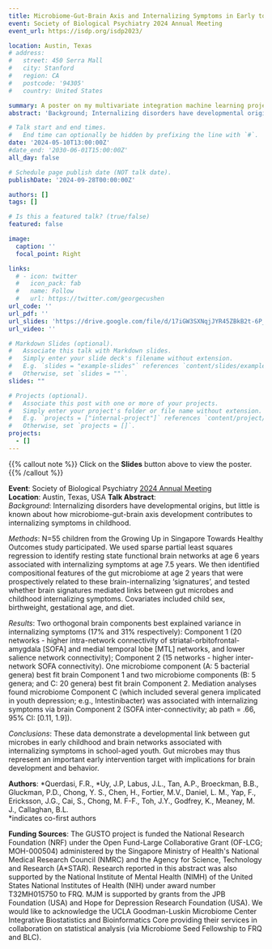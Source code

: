 ```yaml
---
title: Microbiome-Gut-Brain Axis and Internalizing Symptoms in Early to Middle Childhood
event: Society of Biological Psychiatry 2024 Annual Meeting
event_url: https://isdp.org/isdp2023/ 

location: Austin, Texas
# address:
#   street: 450 Serra Mall
#   city: Stanford
#   region: CA
#   postcode: '94305'
#   country: United States

summary: A poster on my multivariate integration machine learning project. 
abstract: 'Background; Internalizing disorders have developmental origins, but little is known about how microbiome-gut-brain axis development contributes to internalizing symptoms in childhood.Methods: N=55 children from the Growing Up in Singapore Towards Healthy Outcomes study participated. We used sparse partial least squares regression to identify resting state functional brain networks at age 6 years associated with internalizing symptoms at age 7.5 years. We then identified compositional features of the gut microbiome at age 2 years that were prospectively related to these brain-internalizing ‘signatures’, and tested whether brain signatures mediated links between gut microbes and childhood internalizing symptoms. Covariates included child sex, birthweight, gestational age, and diet. Results: Two orthogonal brain components best explained variance in internalizing symptoms (17% and 31% respectively): Component 1 (20 networks - higher intra-network connectivity of striatal-orbitofrontal-amygdala [SOFA] and medial temporal lobe [MTL] networks, and lower salience network connectivity); Component 2 (15 networks - higher inter-network SOFA connectivity). One microbiome component (A: 5 bacterial genera) best fit brain Component 1 and two microbiome components (B: 5 genera; and C: 20 genera) best fit brain Component 2. Mediation analyses found microbiome Component C (which included several genera implicated in youth depression; e.g., Intestinibacter) was associated with internalizing symptoms via brain Component 2 (SOFA inter-connectivity; ab path = .66, 95% CI: [0.11, 1.9]). Conclusions: These data demonstrate a developmental link between gut microbes in early childhood and brain networks associated with internalizing symptoms in school-aged youth. Gut microbes may thus represent an important early intervention target with implications for brain development and behavior.'

# Talk start and end times.
#   End time can optionally be hidden by prefixing the line with `#`.
date: '2024-05-10T13:00:00Z'
#date_end: '2030-06-01T15:00:00Z'
all_day: false

# Schedule page publish date (NOT talk date).
publishDate: '2024-09-28T00:00:00Z'

authors: []
tags: []

# Is this a featured talk? (true/false)
featured: false

image:
  caption: ''
  focal_point: Right

links:
  # - icon: twitter
  #   icon_pack: fab
  #   name: Follow
  #   url: https://twitter.com/georgecushen
url_code: ''
url_pdf: ''
url_slides: 'https://drive.google.com/file/d/17iGW3SXNqjJYR45ZBkB2t-6P_f8gjnJ8/view?usp=sharing'
url_video: ''

# Markdown Slides (optional).
#   Associate this talk with Markdown slides.
#   Simply enter your slide deck's filename without extension.
#   E.g. `slides = "example-slides"` references `content/slides/example-slides.md`.
#   Otherwise, set `slides = ""`.
slides: ""

# Projects (optional).
#   Associate this post with one or more of your projects.
#   Simply enter your project's folder or file name without extension.
#   E.g. `projects = ["internal-project"]` references `content/project/deep-learning/index.md`.
#   Otherwise, set `projects = []`.
projects:
  - []
---
```


{{% callout note %}}
Click on the **Slides** button above to view the poster.
{{% /callout %}}

**Event**: Society of Biological Psychiatry [2024 Annual Meeting](https://pmg.joynadmin.org/documents/1036/66397cae2036d74f70327fd2.pdf)  
**Location**: Austin, Texas, USA 
**Talk Abstract**:   
*Background*: Internalizing disorders have developmental origins, but little is known about how microbiome-gut-brain axis development contributes to internalizing symptoms in childhood. 

*Methods*: N=55 children from the Growing Up in Singapore Towards Healthy Outcomes study participated. We used sparse partial least squares regression to identify resting state functional brain networks at age 6 years associated with internalizing symptoms at age 7.5 years. We then identified compositional features of the gut microbiome at age 2 years that were prospectively related to these brain-internalizing ‘signatures’, and tested whether brain signatures mediated links between gut microbes and childhood internalizing symptoms. Covariates included child sex, birthweight, gestational age, and diet.   

*Results*: Two orthogonal brain components best explained variance in internalizing symptoms (17% and 31% respectively): Component 1 (20 networks - higher intra-network connectivity of striatal-orbitofrontal-amygdala [SOFA] and medial temporal lobe [MTL] networks, and lower salience network connectivity); Component 2 (15 networks - higher inter-network SOFA connectivity). One microbiome component (A: 5 bacterial genera) best fit brain Component 1 and two microbiome components (B: 5 genera; and C: 20 genera) best fit brain Component 2. Mediation analyses found microbiome Component C (which included several genera implicated in youth depression; e.g., Intestinibacter) was associated with internalizing symptoms via brain Component 2 (SOFA inter-connectivity; ab path = .66, 95% CI: [0.11, 1.9]).   

*Conclusions*: These data demonstrate a developmental link between gut microbes in early childhood and brain networks associated with internalizing symptoms in school-aged youth. Gut microbes may thus represent an important early intervention target with implications for brain development and behavior.  

**Authors**: *Querdasi, F.R., *Uy, J.P, Labus, J.L., Tan, A.P., Broeckman, B.B., Gluckman, P.D., Chong, Y. S., Chen, H., Fortier, M.V., Daniel, L. M., Yap, F., Ericksson, J.G., Cai, S., Chong, M. F-F., Toh, J.Y., Godfrey, K., Meaney, M. J., Callaghan, B.L.   
*indicates co-first authors 

**Funding Sources**: The GUSTO project is funded the National Research Foundation (NRF) under the Open Fund-Large Collaborative Grant (OF-LCG; MOH-000504) administered by the Singapore Ministry of Health's National Medical Research Council (NMRC) and the Agency for Science, Technology and Research (A*STAR). Research reported in this abstract was also supported by the National Institute of Mental Health (NIMH) of the United States National Institutes of Health (NIH) under award number T32MH015750 to FRQ. MJM is supported by grants from the JPB Foundation (USA) and Hope for Depression Research Foundation (USA). We would like to acknowledge the UCLA Goodman-Luskin Microbiome Center Integrative Biostatistics and Bioinformatics Core providing their services in collaboration on statistical analysis (via Microbiome Seed Fellowship to FRQ and BLC). 


